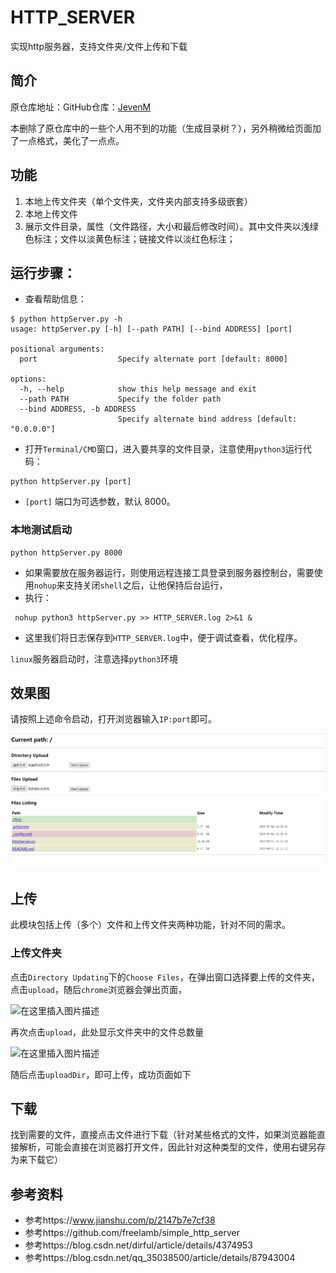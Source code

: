 
# HTTP_SERVER
实现http服务器，支持文件夹/文件上传和下载


## 简介
原仓库地址：GitHub仓库：[JevenM](https://github.com/JevenM/HTTP_SERVER)

本删除了原仓库中的一些个人用不到的功能（生成目录树？），另外稍微给页面加了一点格式，美化了一点点。

## 功能

1. 本地上传文件夹（单个文件夹，文件夹内部支持多级嵌套）
2. 本地上传文件
3. 展示文件目录，属性（文件路径，大小和最后修改时间）。其中文件夹以浅绿色标注；文件以淡黄色标注；链接文件以淡红色标注；

## 运行步骤：

- 查看帮助信息：

```shell
$ python httpServer.py -h
usage: httpServer.py [-h] [--path PATH] [--bind ADDRESS] [port]

positional arguments:
  port                  Specify alternate port [default: 8000]

options:
  -h, --help            show this help message and exit
  --path PATH           Specify the folder path
  --bind ADDRESS, -b ADDRESS
                        Specify alternate bind address [default: "0.0.0.0"]
```

 - 打开`Terminal/CMD`窗口，进入要共享的文件目录，注意使用`python3`运行代码：
```shell
python httpServer.py [port]
```
 - `[port]` 端口为可选参数，默认 8000。

### 本地测试启动

```shell
python httpServer.py 8000
```

 - 如果需要放在服务器运行，则使用远程连接工具登录到服务器控制台，需要使用`nohup`来支持关闭`shell`之后，让他保持后台运行，
 - 执行：
```shell
 nohup python3 httpServer.py >> HTTP_SERVER.log 2>&1 &
```
 - 这里我们将日志保存到`HTTP_SERVER.log`中，便于调试查看，优化程序。

`linux`服务器启动时，注意选择`python3`环境

## 效果图

请按照上述命令启动，打开浏览器输入`IP:port`即可。

![image-20220911134355856](README.assets/image-20220911134355856.png)

## 上传

此模块包括上传（多个）文件和上传文件夹两种功能，针对不同的需求。
### 上传文件夹

点击`Directory Updating`下的`Choose Files`，在弹出窗口选择要上传的文件夹，点击`upload`，随后`chrome`浏览器会弹出页面，

![在这里插入图片描述](https://img-blog.csdnimg.cn/ec93063cf5fa436dad4027e12a6cb65d.png)

再次点击`upload`，此处显示文件夹中的文件总数量

![在这里插入图片描述](https://img-blog.csdnimg.cn/44efcae987fa434b9f9a0cb9f76dfa30.png?x-oss-process=image/watermark,type_ZHJvaWRzYW5zZmFsbGJhY2s,shadow_50,text_Q1NETiBAQW50cm4=,size_16,color_FFFFFF,t_70,g_se,x_16)

随后点击`uploadDir`，即可上传，成功页面如下



## 下载
找到需要的文件，直接点击文件进行下载（针对某些格式的文件，如果浏览器能直接解析，可能会直接在浏览器打开文件，因此针对这种类型的文件，使用右键另存为来下载它）

## 参考资料

 - 参考https://www.jianshu.com/p/2147b7e7cf38
 - 参考https://github.com/freelamb/simple_http_server
 - 参考https://blog.csdn.net/dirful/article/details/4374953
 - 参考https://blog.csdn.net/qq_35038500/article/details/87943004
